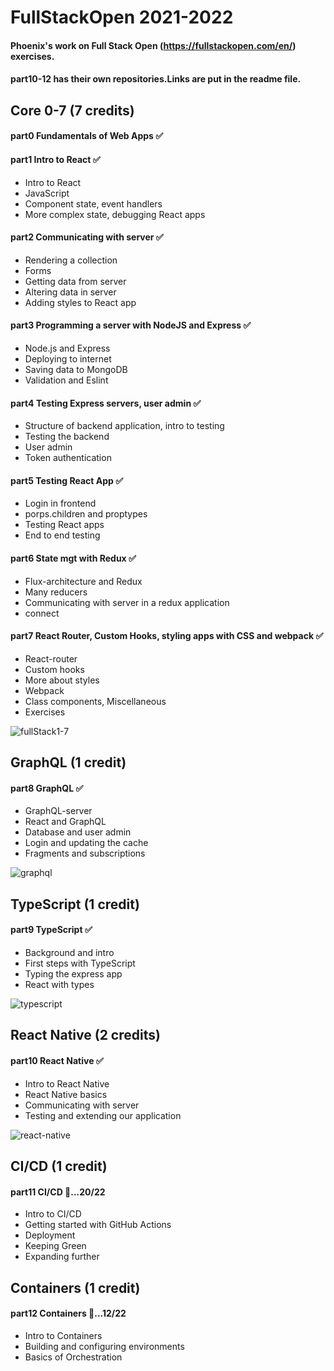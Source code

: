# FullStackOpen 2021-2022

#### Phoenix's work on Full Stack Open (https://fullstackopen.com/en/) exercises.

#### part10-12 has their own repositories.Links are put in the readme file.



## Core 0-7 (7 credits)
#### part0 Fundamentals of Web Apps  ✅

#### part1 Intro to React  ✅
* Intro to React
* JavaScript
* Component state, event handlers
* More complex state, debugging React apps

#### part2 Communicating with server  ✅
* Rendering a collection
* Forms
* Getting data from server
* Altering data in server
* Adding styles to React app

#### part3 Programming a server with NodeJS and Express  ✅
* Node.js and Express
* Deploying to internet
* Saving data to MongoDB
* Validation and Eslint

#### part4 Testing Express servers, user admin  ✅ 
* Structure of backend application, intro to testing
* Testing the backend
* User admin
* Token authentication

#### part5 Testing React App  ✅ 
* Login in frontend
* porps.children and proptypes
* Testing React apps
* End to end testing


#### part6 State mgt with Redux  ✅ 
* Flux-architecture and Redux
* Many reducers
* Communicating with server in a redux application
* connect


#### part7 React Router, Custom Hooks, styling apps with CSS and webpack  ✅ 
* React-router
* Custom hooks
* More about styles
* Webpack
* Class components, Miscellaneous
* Exercises

![fullStack1-7](https://user-images.githubusercontent.com/87288821/157356606-27a28227-19b2-412c-84c0-601873e81029.png)



## GraphQL (1 credit)
#### part8 GraphQL  ✅ 
* GraphQL-server
* React and GraphQL
* Database and user admin
* Login and updating the cache
* Fragments and subscriptions

![graphql](https://user-images.githubusercontent.com/87288821/157356632-40564427-79e3-4345-91c5-7ba8f1dd6734.png)


## TypeScript (1 credit)
#### part9 TypeScript ✅
* Background and intro
* First steps with TypeScript
* Typing the express app
* React with types

![typescript](https://user-images.githubusercontent.com/87288821/157356653-e2ed6d82-0d84-4ed2-bfdb-dadd6eb7eb7e.png)



## React Native (2 credits)
#### part10 React Native ✅
* Intro to React Native
* React Native basics
* Communicating with server
* Testing and extending our application

![react-native](https://user-images.githubusercontent.com/87288821/157356669-1ddd9359-400f-4786-bf82-5183c33d79d1.png)



## CI/CD (1 credit)
#### part11 CI/CD 🚀...20/22 
* Intro to CI/CD
* Getting started with GitHub Actions
* Deployment
* Keeping Green
* Expanding further


## Containers (1 credit)
#### part12 Containers 🚀...12/22
* Intro to Containers
* Building and configuring environments
* Basics of Orchestration

